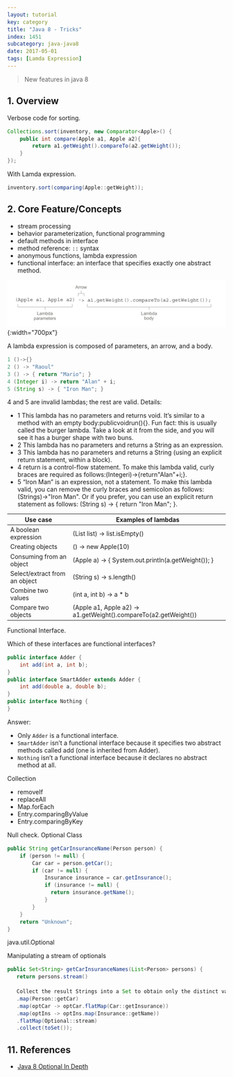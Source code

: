 ```yaml
---
layout: tutorial
key: category
title: "Java 8 - Tricks"
index: 1451
subcategory: java-java8
date: 2017-05-01
tags: [Lamda Expression]
---
```


> New features in java 8

## 1. Overview
Verbose code for sorting.
```java
Collections.sort(inventory, new Comparator<Apple>() {
    public int compare(Apple a1, Apple a2){
        return a1.getWeight().compareTo(a2.getWeight());
    }
});
```
With Lamda expression.
```java
inventory.sort(comparing(Apple::getWeight));
```

## 2. Core Feature/Concepts
* stream processing
* behavior parameterization, functional programming
* default methods in interface
* method reference: `::` syntax
* anonymous functions, lambda expression
* functional interface: an interface that specifies exactly one abstract method.



![image](/assets/images/java/1451/lambda-expression.png){:width="700px"}

A lambda expression is composed of parameters, an arrow, and a body.

```java
1 ()->{}
2 () -> "Raoul"
3 () -> { return "Mario"; }
4 (Integer i) -> return "Alan" + i;
5 (String s) -> { "Iron Man"; }
```
4 and 5 are invalid lambdas; the rest are valid. Details:
* 1 This lambda has no parameters and returns void. It’s similar to a method with an empty body:publicvoidrun(){}. Fun fact: this is usually called the burger lambda. Take a look at it from the side, and you will see it has a burger shape with two buns.
* 2 This lambda has no parameters and returns a String as an expression.
* 3 This lambda has no parameters and returns a String (using an explicit
return statement, within a block).
* 4 return is a control-flow statement. To make this lambda valid, curly braces
are required as follows:(Integeri)->{return"Alan"+i;}.
* 5 “Iron Man” is an expression, not a statement. To make this lambda valid, you can remove the curly braces and semicolon as follows:(Strings)->"Iron Man". Or if you prefer, you can use an explicit return statement as follows:
(String s) -> { return "Iron Man"; }.

Use case | Examples of lambdas
---------|---------------------
A boolean expression | (List<String> list) -> list.isEmpty()
Creating objects  |  () -> new Apple(10)
Consuming from an object   |  (Apple a) -> { System.out.println(a.getWeight()); }
Select/extract from an object | (String s) -> s.length()
 Combine two values  |  (int a, int b) -> a * b
Compare two objects  |  (Apple a1, Apple a2) -> a1.getWeight().compareTo(a2.getWeight())




Functional Interface.

Which of these interfaces are functional interfaces?
```java
public interface Adder {
    int add(int a, int b);
}
public interface SmartAdder extends Adder {
    int add(double a, double b);
}
public interface Nothing {
}
```
Answer:
* Only `Adder` is a functional interface.
* `SmartAdder` isn’t a functional interface because it specifies two abstract methods
called add (one is inherited from Adder).
* `Nothing` isn’t a functional interface because it declares no abstract method at all.


Collection
* removeIf
* replaceAll
* Map.forEach
* Entry.comparingByValue
* Entry.comparingByKey


Null check. Optional Class
```java
public String getCarInsuranceName(Person person) {
    if (person != null) {
        Car car = person.getCar();
        if (car != null) {
            Insurance insurance = car.getInsurance();
            if (insurance != null) {
              return insurance.getName();
            }
        }
    }
    return "Unknown";
}
```
java.util.Optional<T>

Manipulating a stream of optionals

```java
public Set<String> getCarInsuranceNames(List<Person> persons) {
   return persons.stream()

   Collect the result Strings into a Set to obtain only the distinct values.
   .map(Person::getCar)
   .map(optCar -> optCar.flatMap(Car::getInsurance))
   .map(optIns -> optIns.map(Insurance::getName))
   .flatMap(Optional::stream)
   .collect(toSet());
```


## 11. References
* [Java 8 Optional In Depth](https://www.mkyong.com/java8/java-8-optional-in-depth/)
